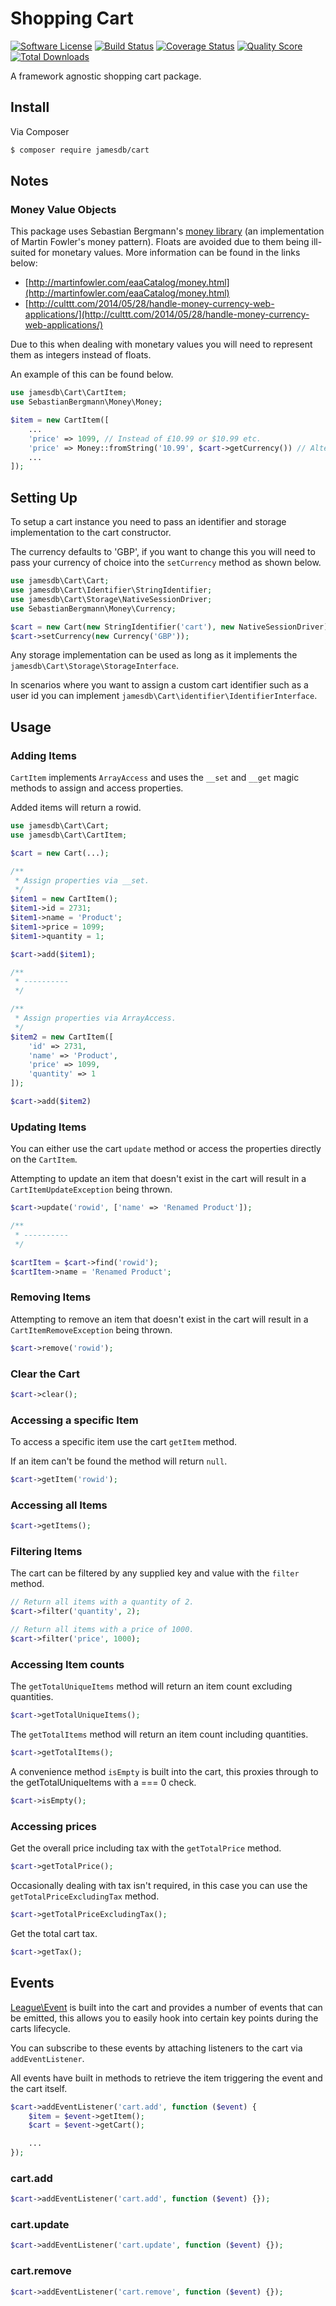 # Shopping Cart

[![Software License](https://img.shields.io/badge/license-MIT-brightgreen.svg?style=flat-square)](LICENSE)
[![Build Status](https://img.shields.io/travis/jamesdb/cart/master.svg?style=flat-square)](https://travis-ci.org/jamesdb/cart)
[![Coverage Status](https://img.shields.io/scrutinizer/coverage/g/jamesdb/cart.svg?style=flat-square)](https://scrutinizer-ci.com/g/jamesdb/cart/code-structure)
[![Quality Score](https://img.shields.io/scrutinizer/g/jamesdb/cart.svg?style=flat-square)](https://scrutinizer-ci.com/g/jamesdb/cart)
[![Total Downloads](https://img.shields.io/packagist/dt/jamesdb/cart.svg?style=flat-square)](https://packagist.org/packages/jamesdb/cart)

A framework agnostic shopping cart package.

## Install

Via Composer

```bash
$ composer require jamesdb/cart
```

## Notes

### Money Value Objects

This package uses Sebastian Bergmann's [money library](https://github.com/sebastianbergmann/money) (an implementation of Martin Fowler's money pattern). Floats are avoided due to them being ill-suited for monetary values. More information can be found in the links below:

* [http://martinfowler.com/eaaCatalog/money.html](http://martinfowler.com/eaaCatalog/money.html)
* [http://culttt.com/2014/05/28/handle-money-currency-web-applications/](http://culttt.com/2014/05/28/handle-money-currency-web-applications/)

Due to this when dealing with monetary values you will need to represent them as integers instead of floats.

An example of this can be found below.

```php
use jamesdb\Cart\CartItem;
use SebastianBergmann\Money\Money;

$item = new CartItem([
    ...
    'price' => 1099, // Instead of £10.99 or $10.99 etc.
    'price' => Money::fromString('10.99', $cart->getCurrency()) // Alternatively you could convert the floats to integers.
    ...
]);
```

## Setting Up

To setup a cart instance you need to pass an identifier and storage implementation to the cart constructor.

The currency defaults to 'GBP', if you want to change this you will need to pass your currency of choice into the ```setCurrency``` method as shown below.

```php
use jamesdb\Cart\Cart;
use jamesdb\Cart\Identifier\StringIdentifier;
use jamesdb\Cart\Storage\NativeSessionDriver;
use SebastianBergmann\Money\Currency;

$cart = new Cart(new StringIdentifier('cart'), new NativeSessionDriver);
$cart->setCurrency(new Currency('GBP'));
```

Any storage implementation can be used as long as it implements the  ```jamesdb\Cart\Storage\StorageInterface```.

In scenarios where you want to assign a custom cart identifier such as a user id you can implement ```jamesdb\Cart\identifier\IdentifierInterface```.

## Usage

### Adding Items

```CartItem``` implements ```ArrayAccess``` and uses the ```__set``` and ```__get``` magic methods to assign and access properties.

Added items will return a rowid.

```php
use jamesdb\Cart\Cart;
use jamesdb\Cart\CartItem;

$cart = new Cart(...);

/**
 * Assign properties via __set.
 */
$item1 = new CartItem();
$item1->id = 2731;
$item1->name = 'Product';
$item1->price = 1099;
$item1->quantity = 1;

$cart->add($item1);

/**
 * ----------
 */

/**
 * Assign properties via ArrayAccess.
 */
$item2 = new CartItem([
    'id' => 2731,
    'name' => 'Product',
    'price' => 1099,
    'quantity' => 1
]);

$cart->add($item2)
```

### Updating Items

You can either use the cart ```update``` method or access the properties directly on the ```CartItem```.

Attempting to update an item that doesn't exist in the cart will result in a ```CartItemUpdateException``` being thrown.

```php
$cart->update('rowid', ['name' => 'Renamed Product']);

/**
 * ----------
 */

$cartItem = $cart->find('rowid');
$cartItem->name = 'Renamed Product';
```

### Removing Items

Attempting to remove an item that doesn't exist in the cart will result in a ```CartItemRemoveException``` being thrown.

```php
$cart->remove('rowid');
```

### Clear the Cart

```php
$cart->clear();
```

### Accessing a specific Item

To access a specific item use the cart ```getItem``` method.

If an item can't be found the method will return ```null```.

```php
$cart->getItem('rowid');
```

### Accessing all Items

```php
$cart->getItems();
```

### Filtering Items

The cart can be filtered by any supplied key and value with the ```filter``` method.

```php
// Return all items with a quantity of 2.
$cart->filter('quantity', 2);

// Return all items with a price of 1000.
$cart->filter('price', 1000);
```
### Accessing Item counts

The ```getTotalUniqueItems``` method will return an item count excluding quantities.

```php
$cart->getTotalUniqueItems();
```

The ```getTotalItems``` method will return an item count including quantities.

```php
$cart->getTotalItems();
```

A convenience method ```isEmpty``` is built into the cart, this proxies through to the getTotalUniqueItems with a === 0 check.

```php
$cart->isEmpty();
```

### Accessing prices

Get the overall price including tax with the ```getTotalPrice``` method.

```php
$cart->getTotalPrice();
```

Occasionally dealing with tax isn't required, in this case you can use the ```getTotalPriceExcludingTax``` method.

```php
$cart->getTotalPriceExcludingTax();
```
Get the total cart tax.

```php
$cart->getTax();
```

## Events

[League\Event](http://event.thephpleague.com/2.0/) is built into the cart and provides a number of events that can be emitted, this allows you to easily hook into certain key points during the carts lifecycle.

You can subscribe to these events by attaching listeners to the cart via ```addEventListener```.

All events have built in methods to retrieve the item triggering the event and the cart itself.

```php
$cart->addEventListener('cart.add', function ($event) {
    $item = $event->getItem();
    $cart = $event->getCart();

    ...
});
```

### cart.add

```php
$cart->addEventListener('cart.add', function ($event) {});
```

### cart.update

```php
$cart->addEventListener('cart.update', function ($event) {});
```

### cart.remove

```php
$cart->addEventListener('cart.remove', function ($event) {});
```

